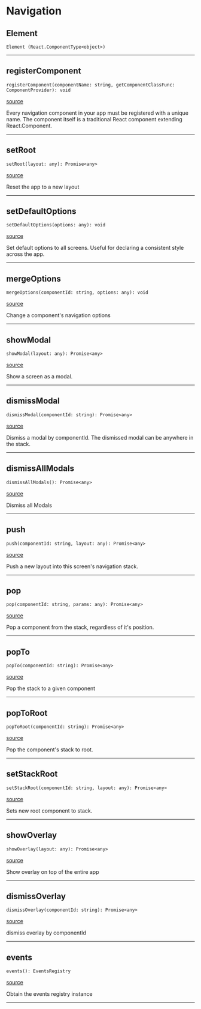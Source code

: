 # Navigation

## Element

`Element (React.ComponentType<object>)`

---

## registerComponent

`registerComponent(componentName: string, getComponentClassFunc: ComponentProvider): void`

[source](https://github.com/wix/react-native-navigation/blob/v2/lib/src/Navigation.ts#L52)

Every navigation component in your app must be registered with a unique name.
The component itself is a traditional React component extending React.Component.

---

## setRoot

`setRoot(layout: any): Promise<any>`

[source](https://github.com/wix/react-native-navigation/blob/v2/lib/src/Navigation.ts#L59)

Reset the app to a new layout

---

## setDefaultOptions

`setDefaultOptions(options: any): void`

[source](https://github.com/wix/react-native-navigation/blob/v2/lib/src/Navigation.ts#L66)

Set default options to all screens. Useful for declaring a consistent style across the app.

---

## mergeOptions

`mergeOptions(componentId: string, options: any): void`

[source](https://github.com/wix/react-native-navigation/blob/v2/lib/src/Navigation.ts#L73)

Change a component's navigation options

---

## showModal

`showModal(layout: any): Promise<any>`

[source](https://github.com/wix/react-native-navigation/blob/v2/lib/src/Navigation.ts#L80)

Show a screen as a modal.

---

## dismissModal

`dismissModal(componentId: string): Promise<any>`

[source](https://github.com/wix/react-native-navigation/blob/v2/lib/src/Navigation.ts#L87)

Dismiss a modal by componentId. The dismissed modal can be anywhere in the stack.

---

## dismissAllModals

`dismissAllModals(): Promise<any>`

[source](https://github.com/wix/react-native-navigation/blob/v2/lib/src/Navigation.ts#L94)

Dismiss all Modals

---

## push

`push(componentId: string, layout: any): Promise<any>`

[source](https://github.com/wix/react-native-navigation/blob/v2/lib/src/Navigation.ts#L101)

Push a new layout into this screen's navigation stack.

---

## pop

`pop(componentId: string, params: any): Promise<any>`

[source](https://github.com/wix/react-native-navigation/blob/v2/lib/src/Navigation.ts#L108)

Pop a component from the stack, regardless of it's position.

---

## popTo

`popTo(componentId: string): Promise<any>`

[source](https://github.com/wix/react-native-navigation/blob/v2/lib/src/Navigation.ts#L115)

Pop the stack to a given component

---

## popToRoot

`popToRoot(componentId: string): Promise<any>`

[source](https://github.com/wix/react-native-navigation/blob/v2/lib/src/Navigation.ts#L122)

Pop the component's stack to root.

---

## setStackRoot

`setStackRoot(componentId: string, layout: any): Promise<any>`

[source](https://github.com/wix/react-native-navigation/blob/v2/lib/src/Navigation.ts#L129)

Sets new root component to stack.

---

## showOverlay

`showOverlay(layout: any): Promise<any>`

[source](https://github.com/wix/react-native-navigation/blob/v2/lib/src/Navigation.ts#L136)

Show overlay on top of the entire app

---

## dismissOverlay

`dismissOverlay(componentId: string): Promise<any>`

[source](https://github.com/wix/react-native-navigation/blob/v2/lib/src/Navigation.ts#L143)

dismiss overlay by componentId

---

## events

`events(): EventsRegistry`

[source](https://github.com/wix/react-native-navigation/blob/v2/lib/src/Navigation.ts#L150)

Obtain the events registry instance

---


